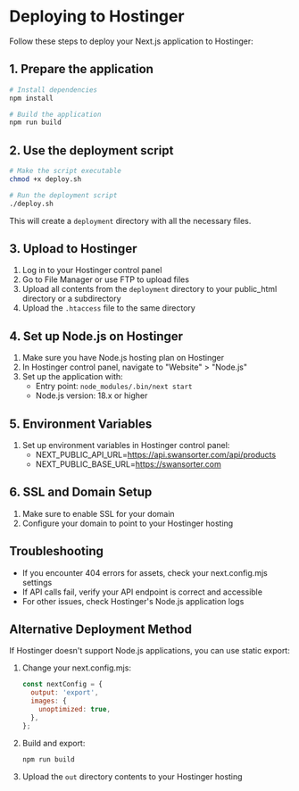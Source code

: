 # Deploying to Hostinger

Follow these steps to deploy your Next.js application to Hostinger:

## 1. Prepare the application

```bash
# Install dependencies
npm install

# Build the application
npm run build
```

## 2. Use the deployment script

```bash
# Make the script executable
chmod +x deploy.sh

# Run the deployment script
./deploy.sh
```

This will create a `deployment` directory with all the necessary files.

## 3. Upload to Hostinger

1. Log in to your Hostinger control panel
2. Go to File Manager or use FTP to upload files
3. Upload all contents from the `deployment` directory to your public_html directory or a subdirectory
4. Upload the `.htaccess` file to the same directory

## 4. Set up Node.js on Hostinger

1. Make sure you have Node.js hosting plan on Hostinger
2. In Hostinger control panel, navigate to "Website" > "Node.js"
3. Set up the application with:
   - Entry point: `node_modules/.bin/next start`
   - Node.js version: 18.x or higher

## 5. Environment Variables

1. Set up environment variables in Hostinger control panel:
   - NEXT_PUBLIC_API_URL=https://api.swansorter.com/api/products
   - NEXT_PUBLIC_BASE_URL=https://swansorter.com

## 6. SSL and Domain Setup

1. Make sure to enable SSL for your domain
2. Configure your domain to point to your Hostinger hosting

## Troubleshooting

- If you encounter 404 errors for assets, check your next.config.mjs settings
- If API calls fail, verify your API endpoint is correct and accessible
- For other issues, check Hostinger's Node.js application logs

## Alternative Deployment Method

If Hostinger doesn't support Node.js applications, you can use static export:

1. Change your next.config.mjs:
   ```javascript
   const nextConfig = {
     output: 'export',
     images: {
       unoptimized: true,
     },
   };
   ```

2. Build and export:
   ```bash
   npm run build
   ```

3. Upload the `out` directory contents to your Hostinger hosting 